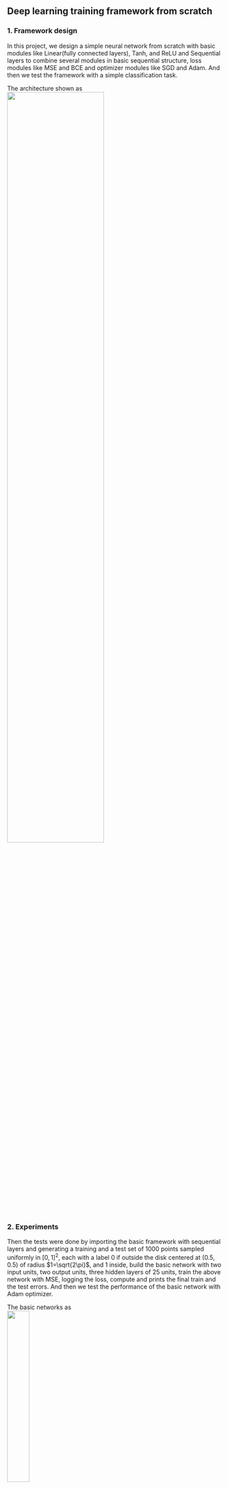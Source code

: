 ## Deep learning training framework from scratch

### 1. Framework design

In this project, we design a simple neural network from scratch with basic modules like Linear(fully connected
layers), Tanh, and ReLU and Sequential layers to combine several modules in basic sequential structure, loss
modules like MSE and BCE and optimizer modules like SGD and Adam. And then we test the framework
with a simple classification task.

The architecture shown as\
<img src="https://user-images.githubusercontent.com/58901415/160008828-844fb186-ddf7-4e5d-984a-4a31902fadcc.png" width="67%" height="67%" />

### 2. Experiments

Then the tests were done by importing the basic framework with sequential layers and generating a
training and a test set of 1000 points sampled uniformly in $[0, 1]^2$, each with a label 0 if outside the disk
centered at $(0.5, 0.5)$ of radius $1=\sqrt{2\pi}$, and 1 inside, build the basic network with two input units, two output
units, three hidden layers of 25 units, train the above network with MSE, logging the loss, compute and
prints the final train and the test errors. And then we test the performance of the basic network with Adam
optimizer.

The basic networks as\
<img src="https://user-images.githubusercontent.com/58901415/160010515-9a55c4a6-0a86-47c2-9c6d-50e2c28ce07d.png" width="32%" height="32%" />

### 3. Performances

Model parameters are initialized in uniform distribution randomly. We did 10 rounds and obtained curves of average loss and accuracy
per epoch of each round for each configuration of network. 

The classification results for test sets and training accuracy/loss as\
<img src="https://user-images.githubusercontent.com/58901415/160010886-660552f1-fc23-4f16-8266-4b6d205f0265.png" width="36%" height="36%" />\
The training accuracy/loss as\
<img src="https://user-images.githubusercontent.com/58901415/160011666-0f494dc9-dc58-4bb3-a9b5-b85b94c45638.png" width="72%" height="72%" />
<img src="https://user-images.githubusercontent.com/58901415/160011768-08241359-d8e0-4e53-899b-53c1508e6cd1.png" width="72%" height="72%" />
